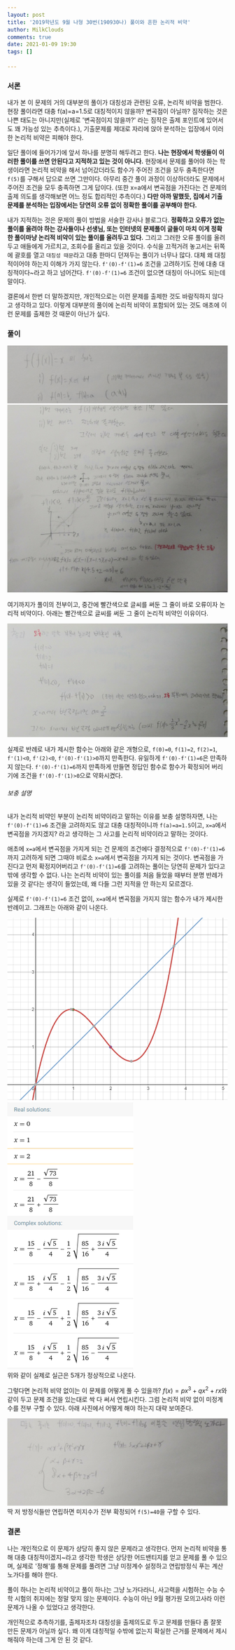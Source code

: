 ```yaml
---
layout: post
title: '2019학년도 9월 나형 30번(190930나) 풀이와 흔한 논리적 비약'
author: MilkClouds
comments: true
date: 2021-01-09 19:30
tags: []

---
```



### 서론  

내가 본 이 문제의 거의 대부분의 풀이가 대칭성과 관련된 오류, 논리적 비약을 범한다. 현장 풀이라면 대충 f(a)=a=1.5로 대칭적이지 않을까? 변곡점이 아닐까? 짐작하는 것은 나쁜 태도는 아니지만(실제로 '변곡점이지 않을까?' 라는 짐작은 출제 포인트에 있어서도 꽤 가능성 있는 추측이다.), 기출문제를 제대로 자리에 앉아 분석하는 입장에서 이러한 논리적 비약은 피해야 한다.   


일단 풀이에 들어가기에 앞서 하나를 분명히 해두려고 한다. **나는 현장에서 학생들이 이러한 풀이를 쓰면 안된다고 지적하고 있는 것이 아니다.** 현장에서 문제를 풀어야 하는 학생이라면 논리적 비약을 해서 넘어갔더라도 함수가 주어진 조건을 모두 충족한다면 `f(5)`를 구해서 답으로 쓰면 그만이다. 아무리 중간 풀이 과정이 이상하더라도 문제에서 주어진 조건을 모두 충족하면 그게 답이다. (또한 x=a에서 변곡점을 가진다는 건 문제의 출제 의도를 생각해보면 어느 정도 합리적인 추측이다.) **다만 아까 말했듯, 집에서 기출문제를 분석하는 입장에서는 당연히 오류 없이 정확한 풀이를 공부해야 한다.**   


내가 지적하는 것은 문제의 풀이 방법을 서술한 강사나 블로그다. **정확하고 오류가 없는 풀이를 올려야 하는 강사들이나 선생님, 또는 인터넷의 문제풀이 글들이 마치 이게 정확한 풀이마냥 논리적 비약이 있는 풀이를 올려두고 있다.** 그리고 그러한 오류 풀이를 올려두고 애들에게 가르치고, 조회수를 올리고 있을 것이다. 수식을 끄적거려 놓고서는 뒤쪽에 괄호를 열고 `대칭성 때문`라고 대충 한마디 던져두는 풀이가 너무나 많다. 대체 왜 대칭적이어야 하는지 이해가 가지 않는다. `f'(0)-f'(1)=6` 조건을 고려하기도 전에 대충 대칭적이다\~라고 하고 넘어간다. `f'(0)-f'(1)=6` 조건이 없으면 대칭이 아니어도 되는데 말이다.     


결론에서 한번 더 말하겠지만, 개인적으로는 이런 문제를 출제한 것도 바람직하지 않다고 생각하고 있다. 이렇게 대부분의 풀이에 논리적 비약이 포함되어 있는 것도 애초에 이런 문제를 출제한 것 때문이 아닌가 싶다.   


### 풀이  


![1](/files/math/190930나형/1.jpg)  
![2](/files/math/190930나형/2.jpg)  


여기까지가 풀이의 전부이고, 중간에 빨간색으로 글씨를 써둔 그 줄이 바로 오류이자 논리적 비약이다. 아래는 빨간색으로 글씨를 써둔 그 줄이 논리적 비약인 이유이다.  

![3](/files/math/190930나형/3.jpg)  

실제로 반례로 내가 제시한 함수는 아래와 같은 개형으로, `f(0)=0`, `f(1)=2`, `f(2)=1`, `f'(1)<0`, `f'(2)<0`, `f'(0)-f'(1)>0`까지 만족한다. 유일하게 `f'(0)-f'(1)=6`은 만족하지 않는다. `f'(0)-f'(1)=6`까지 만족하게 만들면 정답인 함수로 함수가 확정되어 버리기에 조건을 `f'(0)-f'(1)>0`으로 약화시켰다.     


###### 보충 설명  
내가 논리적 비약인 부분이 논리적 비약이라고 말하는 이유를 보충 설명하자면, 나는 `f'(0)-f'(1)=6` 조건을 고려하지도 않고 대충 대칭적이니까 `f(a)=a=1.5`이고, `x=a`에서 변곡점을 가지겠지? 라고 생각하는 그 사고를 논리적 비약이라고 말하는 것이다.  

애초에 `x=a`에서 변곡점을 가지게 되는 건 문제의 조건에다 결정적으로 `f'(0)-f'(1)=6`까지 고려하게 되면 그때야 비로소 `x=a`에서 변곡점을 가지게 되는 것이다. 변곡점을 가진다고 먼저 확정지어버리고 `f'(0)-f'(1)=6`를 고려하는 풀이는 당연히 문제가 있다고밖에 생각할 수 없다. 나는 논리적 비약이 있는 풀이를 처음 들었을 때부터 분명 반례가 있을 것 같다는 생각이 들었는데, 왜 다들 그런 지적을 안 하는지 모르겠다.   

실제로 `f'(0)-f'(1)=6` 조건 없이, `x=a`에서 변곡점을 가지지 않는 함수가 내가 제시한 반례이고. 그래프는 아래와 같이 나온다.  

![4](/files/math/190930나형/4.PNG)  
![5](/files/math/190930나형/5.PNG)  
위와 같이 실제로 실근은 5개가 정상적으로 나온다.   


그렇다면 논리적 비약 없이는 이 문제를 어떻게 풀 수 있을까? $f(x)=px^3+qx^2+rx$와 같이 두고 문제 조건을 있는대로 싹 다 써서 연립시킨다. 그럼 논리적 비약 없이 미정계수를 전부 구할 수 있다. 아래 사진에서 어떻게 해야 하는지 대략 보여준다.  

![6](/files/math/190930나형/6.jpg)  
딱 저 방정식들만 연립하면 미지수가 전부 확정되어 `f(5)=40`을 구할 수 있다.    



### 결론  

나는 개인적으로 이 문제가 상당히 좋지 않은 문제라고 생각한다. 먼저 논리적 비약을 통해 대충 대칭적이겠지\~라고 생각한 학생은 상당한 어드밴티지를 얻고 문제를 풀 수 있으며, 실제로 '정해'를 통해 문제를 풀려면 그냥 미정계수 설정하고 연립방정식 푸는 계산 노가다를 해야 한다.  

풀이 하나는 논리적 비약이고 풀이 하나는 그냥 노가다라니, 사고력을 시험하는 수능 수학 시험의 취지에는 정말 맞지 않는 문제이다. 수능이 아닌 9월 평가원 모의고사라 이런 문제가 나올 수 있었다고 생각한다.   

개인적으로 추측하기를, 출제자조차 대칭성을 출제의도로 두고 문제를 만들다 좀 잘못 만든 문제가 아닐까 싶다. 왜 이게 대칭적일 수밖에 없는지 확실한 근거를 문제에서 제시해줘야 하는데 그게 안 된 것 같다.   

